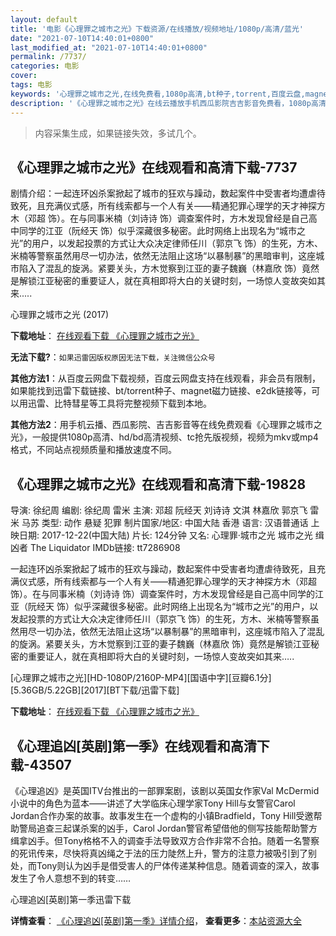 ```yaml
---
layout: default
title: '电影《心理罪之城市之光》下载资源/在线播放/视频地址/1080p/高清/蓝光'
date: "2021-07-10T14:40:01+0800"
last_modified_at: "2021-07-10T14:40:01+0800"
permalink: /7737/
categories: 电影
cover:
tags: 电影
keywords: '心理罪之城市之光,在线免费看,1080p高清,bt种子,torrent,百度云盘,magnet,磁力链,迅雷下载资源'
description: '《心理罪之城市之光》在线云播放手机西瓜影院吉吉影音免费看，1080p高清bd/hd未删减完整版和tc抢先枪版，mkv/mp4格式，附带bt/torrent种子、magnet/磁力链、百度云盘、网盘资源迅雷下载链接'
---
```


>内容采集生成，如果链接失效，多试几个。


## 《心理罪之城市之光》在线观看和高清下载-7737

剧情介绍：一起连环凶杀案掀起了城市的狂欢与躁动，数起案件中受害者均遭虐待致死，且充满仪式感，所有线索都与一个人有关——精通犯罪心理学的天才神探方木（邓超 饰）。在与同事米楠（刘诗诗 饰）调查案件时，方木发现曾经是自己高中同学的江亚（阮经天 饰）似乎深藏很多秘密。此时网络上出现名为“城市之光”的用户，以发起投票的方式让大众决定律师任川（郭京飞 饰）的生死，方木、米楠等警察虽然用尽一切办法，依然无法阻止这场“以暴制暴”的黑暗审判，这座城市陷入了混乱的旋涡。紧要关头，方木觉察到江亚的妻子魏巍（林嘉欣 饰）竟然是解锁江亚秘密的重要证人，就在真相即将大白的关键时刻，一场惊人变故突如其来.....


心理罪之城市之光 (2017)

**下载地址**： [在线观看下载 《心理罪之城市之光》](https://www.btbtdy.me/btdy/dy12147.html) 


**无法下载?**：`如果迅雷因版权原因无法下载，关注微信公众号 `

**其他方法1**：从百度云网盘下载视频，百度云网盘支持在线观看，非会员有限制，如果能找到迅雷下载链接、bt/torrent种子、magnet磁力链接、e2dk链接等，可以用迅雷、比特彗星等工具将完整视频下载到本地。

**其他方法2**：用手机云播、西瓜影院、吉吉影音等在线免费观看《心理罪之城市之光》，一般提供1080p高清、hd/bd高清视频、tc抢先版视频，视频为mkv或mp4格式，不同站点视频质量和播放速度不同。


## 《心理罪之城市之光》在线观看和高清下载-19828

导演: 徐纪周 编剧: 徐纪周 雷米 主演: 邓超 阮经天 刘诗诗 文淇 林嘉欣 郭京飞 雷米 马苏 类型: 动作 悬疑 犯罪 制片国家/地区: 中国大陆 香港 语言: 汉语普通话 上映日期: 2017-12-22(中国大陆) 片长: 124分钟 又名: 心理罪·城市之光 城市之光 缉凶者 The Liquidator IMDb链接: tt7286908

一起连环凶杀案掀起了城市的狂欢与躁动，数起案件中受害者均遭虐待致死，且充满仪式感，所有线索都与一个人有关——精通犯罪心理学的天才神探方木（邓超 饰）。在与同事米楠（刘诗诗 饰）调查案件时，方木发现曾经是自己高中同学的江亚（阮经天 饰）似乎深藏很多秘密。此时网络上出现名为“城市之光”的用户，以发起投票的方式让大众决定律师任川（郭京飞 饰）的生死，方木、米楠等警察虽然用尽一切办法，依然无法阻止这场“以暴制暴”的黑暗审判，这座城市陷入了混乱的旋涡。紧要关头，方木觉察到江亚的妻子魏巍（林嘉欣 饰）竟然是解锁江亚秘密的重要证人，就在真相即将大白的关键时刻，一场惊人变故突如其来…..


[心理罪之城市之光][HD-1080P/2160P-MP4][国语中字][豆瓣6.1分][5.36GB/5.22GB][2017][BT下载/迅雷下载]

**下载地址**： [在线观看下载 《心理罪之城市之光》](https://www.btdx8.com/torrent/xlzzcszg_2017.html) 


## 《心理追凶[英剧]第一季》在线观看和高清下载-43507

《心理追凶》是英国ITV台推出的一部罪案剧，该剧以英国女作家Val McDermid小说中的角色为蓝本&mdash;—讲述了大学临床心理学家Tony Hill与女警官Carol Jordan合作办案的故事。故事发生在一个虚构的小镇Bradfield，Tony Hill受邀帮助警局追查三起谋杀案的凶手，Carol Jordan警官希望借他的侧写技能帮助警方缉拿凶手。但Tony格格不入的调查手法导致双方合作非常不合拍。随着一名警察的死讯传来，尽快将真凶绳之于法的压力陡然上升，警方的注意力被吸引到了别处，而Tony则认为凶手是借受害人的尸体传递某种信息。随着调查的深入，故事发生了令人意想不到的转变……


心理追凶[英剧]第一季迅雷下载

**详情查看**： [《心理追凶[英剧]第一季》详情介绍](/movie/43507/)， **查看更多**：[本站资源大全](/movie/t/all/)

